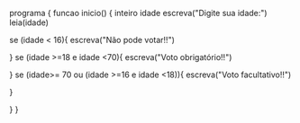 programa {
  funcao inicio() {
    inteiro idade
    escreva("Digite sua idade:")
leia(idade)

se (idade < 16){
  escreva("Não pode votar!!")

}
se (idade >=18 e idade <70){
  escreva("Voto obrigatório!!")

}
se (idade>= 70 ou (idade >=16 e idade  <18)){
escreva("Voto facultativo!!")

}

  }
}
